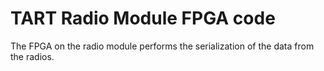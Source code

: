 # TART Radio Module FPGA code
 
The FPGA on the radio module performs the serialization of the data from the radios. 
